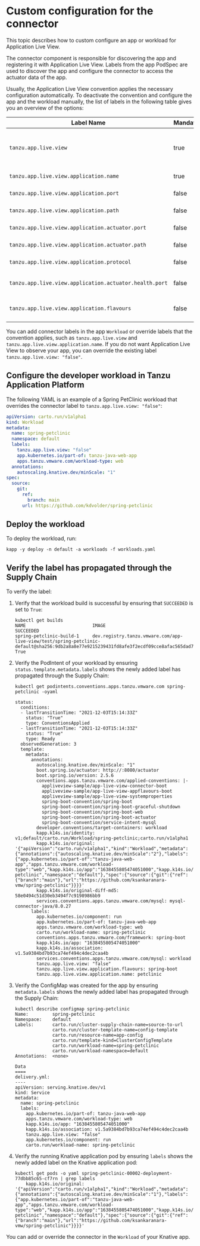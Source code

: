 # Custom configuration for the connector

This topic describes how to custom configure an app or workload for Application Live View.

The connector component is responsible for discovering the app and registering
it with Application Live View.
Labels from the app PodSpec are used to discover the app and configure the connector
to access the actuator data of the app.

Usually, the Application Live View convention applies the necessary configuration automatically.
To deactivate the convention and configure the app and the workload manually,
the list of labels in the following table gives you an overview of the options:

| Label Name | Mandatory |Type | Default | Significance |
| ---| --- | --- | --- | --- |
| `tanzu.app.live.view` | true | Boolean | None | Toggle to activate or deactivate pod discovery |
| `tanzu.app.live.view.application.name` | true | String | None | Application name |
| `tanzu.app.live.view.application.port` | false | Integer | `8080` |  Application port |
| `tanzu.app.live.view.application.path` | false | String | `/` | Application context path |
| `tanzu.app.live.view.application.actuator.port` | false | Integer | `8080` | Application actuator port |
| `tanzu.app.live.view.application.actuator.path` |false| String| `/actuator` | Actuator context path |
| `tanzu.app.live.view.application.protocol` | false| http / https | `http` | Protocol scheme |
| `tanzu.app.live.view.application.actuator.health.port` | false | Integer | `8080` | Health endpoint port |
| `tanzu.app.live.view.application.flavours` | false | Comma separated string | `spring-boot,spring-cloud-gateway` | Application flavors |


You can add connector labels in the app `Workload` or override labels that the convention applies,
such as `tanzu.app.live.view` and `tanzu.app.live.view.application.name`.
If you do not want Application Live View to observe your app, you can override
the existing label `tanzu.app.live.view: "false"`.

## <a id="config-dev-workloads"></a> Configure the developer workload in Tanzu Application Platform

The following YAML is an example of a Spring PetClinic workload that overrides the
connector label to `tanzu.app.live.view: "false"`:

```yaml
apiVersion: carto.run/v1alpha1
kind: Workload
metadata:
  name: spring-petclinic
  namespace: default
  labels:
    tanzu.app.live.view: "false"
    app.kubernetes.io/part-of: tanzu-java-web-app
    apps.tanzu.vmware.com/workload-type: web
  annotations:
    autoscaling.knative.dev/minScale: "1"
spec:
  source:
    git:
      ref:
        branch: main
      url: https://github.com/kdvolder/spring-petclinic
```

## <a id="deploy-workloads"></a> Deploy the workload

To deploy the workload, run:

```console
kapp -y deploy -n default -a workloads -f workloads.yaml
```


## <a id="verify-propagation"></a> Verify the label has propagated through the Supply Chain

To verify the label:

1. Verify that the workload build is successful by ensuring that `SUCCEEDED` is set to `True`:

    ```console
    kubectl get builds
    NAME                         IMAGE                                                                                                                                                 SUCCEEDED
    spring-petclinic-build-1     dev.registry.tanzu.vmware.com/app-live-view/test/spring-petclinic-default@sha256:9db2a8a8e77e9215239431fd8afe3f2ecdf09cce8afac565dad7b5f0c5ac0cdf     True
    ```

1. Verify the PodIntent of your workload by ensuring `status.template.metadata.labels`
shows the newly added label has propagated through the Supply Chain:

    ```console
    kubectl get podintents.conventions.apps.tanzu.vmware.com spring-petclinic -oyaml  

    status:
      conditions:
      - lastTransitionTime: "2021-12-03T15:14:33Z"
        status: "True"
        type: ConventionsApplied
      - lastTransitionTime: "2021-12-03T15:14:33Z"
        status: "True"
        type: Ready
      observedGeneration: 3
      template:
        metadata:
          annotations:
            autoscaling.knative.dev/minScale: "1"
            boot.spring.io/actuator: http://:8080/actuator
            boot.spring.io/version: 2.5.6
            conventions.apps.tanzu.vmware.com/applied-conventions: |-
              appliveview-sample/app-live-view-connector-boot
              appliveview-sample/app-live-view-appflavours-boot
              appliveview-sample/app-live-view-systemproperties
              spring-boot-convention/spring-boot
              spring-boot-convention/spring-boot-graceful-shutdown
              spring-boot-convention/spring-boot-web
              spring-boot-convention/spring-boot-actuator
              spring-boot-convention/service-intent-mysql
            developer.conventions/target-containers: workload
            kapp.k14s.io/identity: v1;default/carto.run/Workload/spring-petclinic;carto.run/v1alpha1
            kapp.k14s.io/original: '{"apiVersion":"carto.run/v1alpha1","kind":"Workload","metadata":{"annotations":{"autoscaling.knative.dev/minScale":"2"},"labels":{"app.kubernetes.io/part-of":"tanzu-java-web-app","apps.tanzu.vmware.com/workload-type":"web","kapp.k14s.io/app":"1638455805474051000","kapp.k14s.io/association":"v1.5a9384bd7b93ca74ef494c4dec2caa4b","tanzu.app.live.view":"false"},"name":"spring-petclinic","namespace":"default"},"spec":{"source":{"git":{"ref":{"branch":"main"},"url":"https://github.com/ksankaranara-vmw/spring-petclinic"}}}}'
            kapp.k14s.io/original-diff-md5: 58e0494c51d30eb3494f7c9198986bb9
            services.conventions.apps.tanzu.vmware.com/mysql: mysql-connector-java/8.0.27
          labels:
            app.kubernetes.io/component: run
            app.kubernetes.io/part-of: tanzu-java-web-app
            apps.tanzu.vmware.com/workload-type: web
            carto.run/workload-name: spring-petclinic
            conventions.apps.tanzu.vmware.com/framework: spring-boot
            kapp.k14s.io/app: "1638455805474051000"
            kapp.k14s.io/association: v1.5a9384bd7b93ca74ef494c4dec2caa4b
            services.conventions.apps.tanzu.vmware.com/mysql: workload
            tanzu.app.live.view: "false"
            tanzu.app.live.view.application.flavours: spring-boot
            tanzu.app.live.view.application.name: petclinic
    ```

1. Verify the ConfigMap was created for the app by ensuring `metadata.labels`
shows the newly added label has propagated through the Supply Chain:

    ```console
    kubectl describe configmap spring-petclinic
    Name:         spring-petclinic
    Namespace:    default
    Labels:       carto.run/cluster-supply-chain-name=source-to-url
                  carto.run/cluster-template-name=config-template
                  carto.run/resource-name=app-config
                  carto.run/template-kind=ClusterConfigTemplate
                  carto.run/workload-name=spring-petclinic
                  carto.run/workload-namespace=default
    Annotations:  <none>

    Data
    ====
    delivery.yml:
    ----
    apiVersion: serving.knative.dev/v1
    kind: Service
    metadata:
      name: spring-petclinic
      labels:
        app.kubernetes.io/part-of: tanzu-java-web-app
        apps.tanzu.vmware.com/workload-type: web
        kapp.k14s.io/app: "1638455805474051000"
        kapp.k14s.io/association: v1.5a9384bd7b93ca74ef494c4dec2caa4b
        tanzu.app.live.view: "false"
        app.kubernetes.io/component: run
        carto.run/workload-name: spring-petclinic
    ```

1. Verify the running Knative application pod by ensuring `labels` shows the newly
added label on the Knative application pod:

    ```console
    kubectl get pods -o yaml spring-petclinic-00002-deployment-77dbb85c65-cf7rn | grep labels
        kapp.k14s.io/original: '{"apiVersion":"carto.run/v1alpha1","kind":"Workload","metadata":{"annotations":{"autoscaling.knative.dev/minScale":"1"},"labels":{"app.kubernetes.io/part-of":"tanzu-java-web-app","apps.tanzu.vmware.com/workload-type":"web","kapp.k14s.io/app":"1638455805474051000","kapp.k14s.io/association":"v1.5a9384bd7b93ca74ef494c4dec2caa4b","tanzu.app.live.view":"false"},"name":"spring-petclinic","namespace":"default"},"spec":{"source":{"git":{"ref":{"branch":"main"},"url":"https://github.com/ksankaranara-vmw/spring-petclinic"}}}}'
    ```

You can add or override the connector in the `Workload` of your Knative app.
